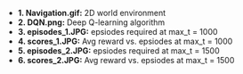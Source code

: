 - **1. Navigation.gif:** 2D world environment 
- **2. DQN.png:** Deep Q-learning algorithm 
- **3. episodes_1.JPG:** epsiodes required at max_t = 1000
- **4. scores_1.JPG:** Avg reward vs. epsiodes at max_t = 1000
- **5. episodes_2.JPG:** epsiodes required at max_t = 1500
- **6. scores_2.JPG:** Avg reward vs. epsiodes at max_t = 1500
